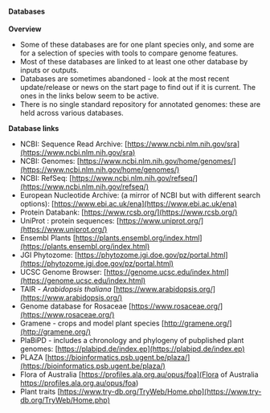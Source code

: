 #### Databases

**Overview**

* Some of these databases are for one plant species only, and some are for a selection of species with tools to compare genome features.
* Most of these databases are linked to at least one other database by inputs or outputs.
* Databases are sometimes abandoned - look at the most recent update/release or news on the start page to find out if it is current. The ones in the links below seem to be active.
* There is no single standard repository for annotated genomes: these are held across various databases.


**Database links**

* NCBI: Sequence Read Archive: [https://www.ncbi.nlm.nih.gov/sra](https://www.ncbi.nlm.nih.gov/sra)
* NCBI: Genomes: [https://www.ncbi.nlm.nih.gov/home/genomes/](https://www.ncbi.nlm.nih.gov/home/genomes/)
* NCBI: RefSeq: [https://www.ncbi.nlm.nih.gov/refseq/](https://www.ncbi.nlm.nih.gov/refseq/)
* European Nucleotide Archive: (a mirror of NCBI but with different search options): [https://www.ebi.ac.uk/ena](https://www.ebi.ac.uk/ena)
* Protein Databank: [https://www.rcsb.org/](https://www.rcsb.org/)
* UniProt : protein sequences: [https://www.uniprot.org/](https://www.uniprot.org/)
* Ensembl Plants [https://plants.ensembl.org/index.html](https://plants.ensembl.org/index.html)
* JGI Phytozome: [https://phytozome.jgi.doe.gov/pz/portal.html](https://phytozome.jgi.doe.gov/pz/portal.html)
* UCSC Genome Browser: [https://genome.ucsc.edu/index.html](https://genome.ucsc.edu/index.html)
* TAIR - *Arabidopsis thaliana* [https://www.arabidopsis.org/](https://www.arabidopsis.org/)
* Genome database for Rosaceae [https://www.rosaceae.org/](https://www.rosaceae.org/)
* Gramene - crops and model plant species [http://gramene.org/](http://gramene.org/)
* PlaBiPD - includes a chronology and phylogeny of pubplished plant genomes: [https://plabipd.de/index.ep](https://plabipd.de/index.ep)
* PLAZA [https://bioinformatics.psb.ugent.be/plaza/](https://bioinformatics.psb.ugent.be/plaza/)
* Flora of Australia [https://profiles.ala.org.au/opus/foa](Flora of Australia https://profiles.ala.org.au/opus/foa)
* Plant traits [https://www.try-db.org/TryWeb/Home.php](https://www.try-db.org/TryWeb/Home.php)
